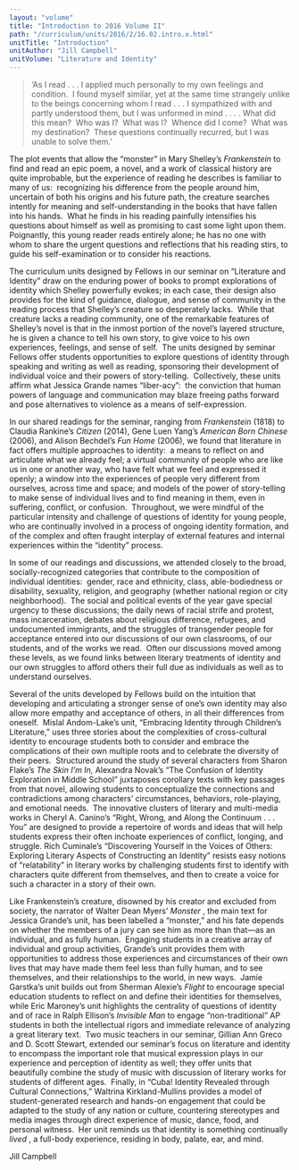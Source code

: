 ```yaml
---
layout: "volume"
title: "Introduction to 2016 Volume II"
path: "/curriculum/units/2016/2/16.02.intro.x.html"
unitTitle: "Introduction"
unitAuthor: "Jill Campbell"
unitVolume: "Literature and Identity"
---
```

<main>
 <blockquote>
  <p>
   ‘As I read . . . I applied much personally to my own feelings and condition.  I found myself similar, yet at the same time strangely unlike to the beings concerning whom I read . . . I sympathized with and partly understood them, but I was unformed in mind . . . . What did this mean?  Who was I?  What was I?  Whence did I come?  What was my destination?  These questions continually recurred, but I was unable to solve them.’
  </p>
 </blockquote>
 <p>
  The plot events that allow the “monster” in Mary Shelley’s
  <em>
   Frankenstein
  </em>
  to find and read an epic poem, a novel, and a work of classical history are quite improbable, but the experience of reading he describes is familiar to many of us:  recognizing his difference from the people around him, uncertain of both his origins and his future path, the creature searches intently for meaning and self-understanding in the books that have fallen into his hands.  What he finds in his reading painfully intensifies his questions about himself as well as promising to cast some light upon them.  Poignantly, this young reader reads entirely alone; he has no one with whom to share the urgent questions and reflections that his reading stirs, to guide his self-examination or to consider his reactions.
 </p>
 <p>
  The curriculum units designed by Fellows in our seminar on “Literature and Identity” draw on the enduring power of books to prompt explorations of identity which Shelley powerfully evokes; in each case, their design also provides for the kind of guidance, dialogue, and sense of community in the reading process that Shelley’s creature so desperately lacks.  While that creature lacks a reading community, one of the remarkable features of Shelley’s novel is that in the inmost portion of the novel’s layered structure, he is given a chance to tell his own story, to give voice to his own experiences, feelings, and sense of self.  The units designed by seminar Fellows offer students opportunities to explore questions of identity through speaking and writing as well as reading, sponsoring their development of individual voice and their powers of story-telling.  Collectively, these units affirm what Jessica Grande names “liber-acy”:  the conviction that human powers of language and communication may blaze freeing paths forward and pose alternatives to violence as a means of self-expression.
 </p>
 <p>
  In our shared readings for the seminar, ranging from
  <em>
   Frankenstein
  </em>
  (1818) to Claudia Rankine’s
  <em>
   Citizen
  </em>
  (2014), Gene Luen Yang’s
  <em>
   American Born Chinese
  </em>
  (2006), and Alison Bechdel’s
  <em>
   Fun Home
  </em>
  (2006), we found that literature in fact offers multiple approaches to identity:  a means to reflect on and articulate what we already feel; a virtual community of people who are like us in one or another way, who have felt what we feel and expressed it openly; a window into the experiences of people very different from ourselves, across time and space; and models of the power of story-telling to make sense of individual lives and to find meaning in them, even in suffering, conflict, or confusion.  Throughout, we were mindful of the particular intensity and challenge of questions of identity for young people, who are continually involved in a process of ongoing identity formation, and of the complex and often fraught interplay of external features and internal experiences within the “identity” process.
 </p>
 <p>
  In some of our readings and discussions, we attended closely to the broad, socially-recognized categories that contribute to the composition of individual identities:  gender, race and ethnicity, class, able-bodiedness or disability, sexuality, religion, and geography (whether national region or city neighborhood).  The social and political events of the year gave special urgency to these discussions; the daily news of racial strife and protest, mass incarceration, debates about religious difference, refugees, and undocumented immigrants, and the struggles of transgender people for acceptance entered into our discussions of our own classrooms, of our students, and of the works we read.  Often our discussions moved among these levels, as we found links between literary treatments of identity and our own struggles to afford others their full due as individuals as well as to understand ourselves.
 </p>
 <p>
  Several of the units developed by Fellows build on the intuition that developing and articulating a stronger sense of one’s own identity may also allow more empathy and acceptance of others, in all their differences from oneself.  Mislal Andom-Lake’s unit, “Embracing Identity through Children’s Literature,” uses three stories about the complexities of cross-cultural identity to encourage students both to consider and embrace the complications of their own multiple roots and to celebrate the diversity of their peers.  Structured around the study of several characters from Sharon Flake’s
  <em>
   The Skin I’m In,
  </em>
  Alexandra Novak’s “The Confusion of Identity Exploration in Middle School” juxtaposes corollary texts with key passages from that novel, allowing students to conceptualize the connections and contradictions among characters’ circumstances, behaviors, role-playing, and emotional needs.  The innovative clusters of literary and multi-media works in Cheryl A. Canino’s “Right, Wrong, and Along the Continuum . . . You” are designed to provide a repertoire of words and ideas that will help students express their often inchoate experiences of conflict, longing, and struggle. Rich Cuminale’s “Discovering Yourself in the Voices of Others: Exploring Literary Aspects of Constructing an Identity” resists easy notions of “relatability” in literary works by challenging students first to identify with characters quite different from themselves, and then to create a voice for such a character in a story of their own.
 </p>
 <p>
  Like Frankenstein’s creature, disowned by his creator and excluded from society, the narrator of Walter Dean Myers’
  <em>
   Monster
  </em>
  , the main text for Jessica Grande’s unit, has been labelled a “monster,” and his fate depends on whether the members of a jury can see him as more than that—as an individual, and as fully human.  Engaging students in a creative array of individual and group activities, Grande’s unit provides them with opportunities to address those experiences and circumstances of their own lives that may have made them feel less than fully human, and to see themselves, and their relationships to the world, in new ways.  Jamie Garstka’s unit builds out from Sherman Alexie’s
  <em>
   Flight
  </em>
  to encourage special education students to reflect on and define their identities for themselves, while Eric Maroney’s unit highlights the centrality of questions of identity and of race in Ralph Ellison’s
  <em>
   Invisible Man
  </em>
  to engage “non-traditional” AP students in both the intellectual rigors and immediate relevance of analyzing a great literary text.  Two music teachers in our seminar, Gillian Ann Greco and D. Scott Stewart, extended our seminar’s focus on literature and identity to encompass the important role that musical expression plays in our experience and perception of identity as well; they offer units that beautifully combine the study of music with discussion of literary works for students of different ages.  Finally, in “Cuba! Identity Revealed through Cultural Connections,” Waltrina Kirkland-Mullins provides a model of student-generated research and hands-on engagement that could be adapted to the study of any nation or culture, countering stereotypes and media images through direct experience of music, dance, food, and personal witness.  Her unit reminds us that identity is something continually
  <em>
   lived
  </em>
  , a full-body experience, residing in body, palate, ear, and mind.
 </p>
 <p>
  Jill Campbell
 </p>
</main>